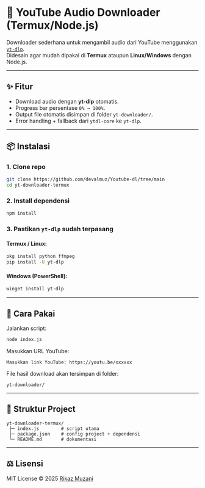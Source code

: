 # 🎵 YouTube Audio Downloader (Termux/Node.js)

Downloader sederhana untuk mengambil audio dari YouTube menggunakan [`yt-dlp`](https://github.com/yt-dlp/yt-dlp).  
Didesain agar mudah dipakai di **Termux** ataupun **Linux/Windows** dengan Node.js.

---

## ✨ Fitur
- Download audio dengan **yt-dlp** otomatis.
- Progress bar persentase `0% → 100%`.
- Output file otomatis disimpan di folder `yt-downloader/`.
- Error handling + fallback dari `ytdl-core` ke `yt-dlp`.

---

## 📦 Instalasi

### 1. Clone repo
```bash
git clone https://github.com/devalmuz/Youtube-dl/tree/main
cd yt-downloader-termux
```

### 2. Install dependensi
```bash
npm install
```

### 3. Pastikan `yt-dlp` sudah terpasang
#### Termux / Linux:
```bash
pkg install python ffmpeg
pip install -U yt-dlp
```

#### Windows (PowerShell):
```powershell
winget install yt-dlp
```

---

## 🚀 Cara Pakai
Jalankan script:
```bash
node index.js
```

Masukkan URL YouTube:
```
Masukkan link YouTube: https://youtu.be/xxxxxx
```

File hasil download akan tersimpan di folder:
```
yt-downloader/
```

---

## 📂 Struktur Project
```
yt-downloader-termux/
 ├─ index.js        # script utama
 ├─ package.json    # config project + dependensi
 └─ README.md       # dokumentasi
```

---

## ⚖️ Lisensi
MIT License © 2025 [Rikaz Muzani](https://github.com/username)

